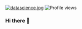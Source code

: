 [![datascience.jpg](https://i.postimg.cc/7YkGzcWD/datascience.jpg)](https://postimg.cc/t7B4Qrbm)
![Profile views](https://img.shields.io/github/followers/nerdani?label=Profile%20views&logo=GitHub&style=social)

### Hi there 👋

<!--
**nerdani/nerdani** is a ✨ _special_ ✨ repository because its `README.md` (this file) appears on your GitHub profile.

Here are some ideas to get you started:

- 🔭 I’m currently working on ...
- 🌱 I’m currently learning ...
- 👯 I’m looking to collaborate on ...
- 🤔 I’m looking for help with ...
- 💬 Ask me about ...
- 📫 How to reach me: ...
- 😄 Pronouns: ...
- ⚡ Fun fact: ...
-->
